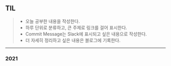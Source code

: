 ## TIL

> - 오늘 공부한 내용을 작성한다. <br>
> - 하루 단위로 분류하고, 큰 주제로 링크를 걸어 표시한다.<br>
> - Commit Message는 Slack에 표시되고 싶은 내용으로 작성한다.<br>
> - 더 자세히 정리하고 싶은 내용은 블로그에 기록한다.

---

### 2021

